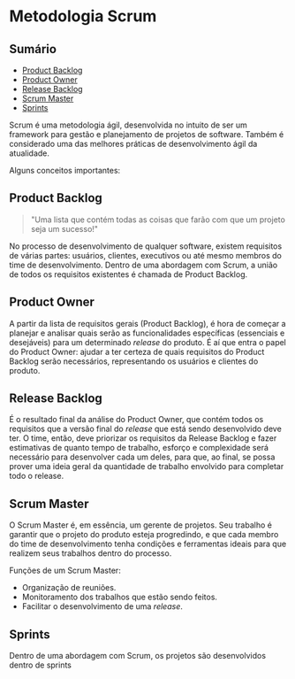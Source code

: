 # Metodologia Scrum

## Sumário
- [Product Backlog](#Product-backlog)
- [Product Owner](#Product-owner)
- [Release Backlog](#Release-backlog)
- [Scrum Master](#Scrum-master)
- [Sprints](#Sprints)

Scrum é uma metodologia ágil, desenvolvida no intuito de ser um framework para gestão e planejamento de projetos de software. Também é considerado uma das melhores práticas de desenvolvimento ágil da atualidade.

Alguns conceitos importantes:

## Product Backlog

> "Uma lista que contém todas as coisas que farão com que um projeto seja um sucesso!"

No processo de desenvolvimento de qualquer software, existem requisitos de várias partes: usuários, clientes, executivos ou até mesmo membros do time de desenvolvimento. Dentro de uma abordagem com Scrum, a união de todos os requisitos existentes é chamada de Product Backlog.

## Product Owner

A partir da lista de requisitos gerais (Product Backlog), é hora de começar a planejar e analisar quais serão as funcionalidades específicas (essenciais e desejáveis) para um determinado *release* do produto. É aí que entra o papel do Product Owner: ajudar a ter certeza de quais requisitos do Product Backlog serão necessários, representando os usuários e clientes do produto.

## Release Backlog

É o resultado final da análise do Product Owner, que contém todos os requisitos que a versão final do *release* que está sendo desenvolvido deve ter. O time, então, deve priorizar os requisitos da Release Backlog e fazer estimativas de quanto tempo de trabalho, esforço e complexidade será necessário para desenvolver cada um deles, para que, ao final, se possa prover uma ideia geral da quantidade de trabalho envolvido para completar todo o release.

## Scrum Master

O Scrum Master é, em essência, um gerente de projetos. Seu trabalho é garantir que o projeto do produto esteja progredindo, e que cada membro do time de desenvolvimento tenha condições e ferramentas ideais para que realizem seus trabalhos dentro do processo.

Funções de um Scrum Master:

- Organização de reuniões.
- Monitoramento dos trabalhos que estão sendo feitos.
- Facilitar o desenvolvimento de uma *release*.

## Sprints

Dentro de uma abordagem com Scrum, os projetos são desenvolvidos dentro de sprints